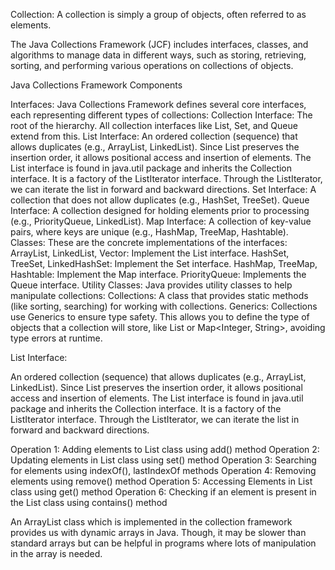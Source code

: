 Collection: A collection is simply a group of objects, often referred to as elements.

The Java Collections Framework (JCF) includes interfaces, classes, and algorithms to manage data in different ways, such as storing, retrieving, sorting, and performing various operations on collections of objects.

Java Collections Framework Components

Interfaces: Java Collections Framework defines several core interfaces, each representing different types of collections:
Collection Interface: The root of the hierarchy. All collection interfaces like List, Set, and Queue extend from this.
List Interface: An ordered collection (sequence) that allows duplicates (e.g., ArrayList, LinkedList). Since List preserves the insertion order, it allows positional access and insertion of elements. The List interface is found in java.util package and inherits the Collection interface. It is a factory of the ListIterator interface. Through the ListIterator, we can iterate the list in forward and backward directions.
Set Interface: A collection that does not allow duplicates (e.g., HashSet, TreeSet).
Queue Interface: A collection designed for holding elements prior to processing (e.g., PriorityQueue, LinkedList).
Map Interface: A collection of key-value pairs, where keys are unique (e.g., HashMap, TreeMap, Hashtable).
Classes: These are the concrete implementations of the interfaces:
ArrayList, LinkedList, Vector: Implement the List interface.
HashSet, TreeSet, LinkedHashSet: Implement the Set interface.
HashMap, TreeMap, Hashtable: Implement the Map interface.
PriorityQueue: Implements the Queue interface.
Utility Classes: Java provides utility classes to help manipulate collections:
Collections: A class that provides static methods (like sorting, searching) for working with collections.
Generics: Collections use Generics to ensure type safety. This allows you to define the type of objects that a collection will store, like List<String> or Map<Integer, String>, avoiding type errors at runtime.


List Interface: 

An ordered collection (sequence) that allows duplicates (e.g., ArrayList, LinkedList). Since List preserves the insertion order, it allows positional access and insertion of elements. 
The List interface is found in java.util package and inherits the Collection interface. 
It is a factory of the ListIterator interface. Through the ListIterator, we can iterate the list in forward and backward directions.


Operation 1: Adding elements to List class using add() method
Operation 2: Updating elements in List class using set() method
Operation 3: Searching for elements using indexOf(), lastIndexOf methods
Operation 4: Removing elements using remove() method
Operation 5: Accessing Elements in List class using get() method
Operation 6: Checking if an element is present in the List class using contains() method

An ArrayList class which is implemented in the collection framework provides us with dynamic arrays in Java. 
Though, it may be slower than standard arrays but can be helpful in programs where lots of manipulation in the array is needed. 
